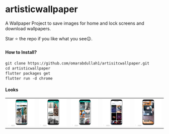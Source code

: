 # artisticwallpaper

A Wallpaper Project to save images for home and lock screens and download wallpapers.

Star ⭐ the repo if you like what you see😉.

#### How to Install?

```
git clone https://github.com/omarabdullah1/artisitcwallpaper.git
cd artisticwallpaper
flutter packages get
flutter run -d chrome
```

#### Looks

<table>
  <tr>
    <td><img src="./assets/mockups/img.png" alt="Image 1"></td>
    <td><img src="./assets/mockups/img_2.png" alt="Image 2"></td>
    <td><img src="./assets/mockups/img_3.png" alt="Image 3"></td>
    <td><img src="./assets/mockups/img_4.png" alt="Image 4"></td>
    <td><img src="./assets/mockups/img_5.png" alt="Image 5"></td>
  </tr>
</table>
